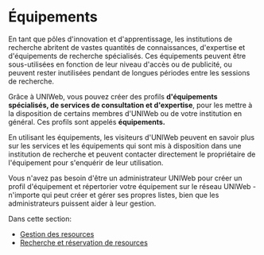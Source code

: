 # Équipements

En tant que pôles d'innovation et d'apprentissage, les institutions de recherche abritent de vastes quantités de connaissances, d'expertise et d'équipements de recherche spécialisés. Ces équipements peuvent être sous-utilisées en fonction de leur niveau d'accès ou de publicité, ou peuvent rester inutilisées pendant de longues périodes entre les sessions de recherche.

Grâce à UNIWeb, vous pouvez créer des profils **d'équipements spécialisés, de services de consultation et d'expertise**, pour les mettre à la disposition de certains membres d'UNIWeb ou de votre institution en général. Ces profils sont appelés **équipements.**

En utilisant les équipements, les visiteurs d'UNIWeb peuvent en savoir plus sur les services et les équipements qui sont mis à disposition dans une institution de recherche et peuvent contacter directement le propriétaire de l'équipement pour s'enquérir de leur utilisation.

Vous n'avez pas besoin d'être un administrateur UNIWeb pour créer un profil d'équipement et répertorier votre équipement sur le réseau UNIWeb - n'importe qui peut créer et gérer ses propres listes, bien que les administrateurs puissent aider à leur gestion.

Dans cette section:

* [Gestion des resources](managing-equipment-profiles.md)
* [Recherche et réservation de resources](finding-and-reserving-resources.md)

